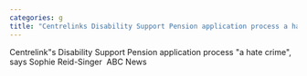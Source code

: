 ```yaml
---
categories: g
title: "Centrelinks Disability Support Pension application process a hate crime says Sophie ReidSinger  ABC News"
---
```

Centrelink"s Disability Support Pension application process "a hate crime", says Sophie Reid-Singer&nbsp;&nbsp;ABC News